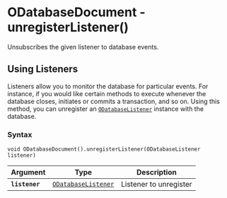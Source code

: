 
# ODatabaseDocument - unregisterListener()

Unsubscribes the given listener to database events.

## Using Listeners

Listeners allow you to monitor the database for particular events.  For instance, if you would like certain methods to execute whenever the database closes, initiates or commits a transaction, and so on.  Using this method, you can unregister an [`ODatabaseListener`](../ODatabaseListener.md) instance with the database. 

### Syntax

```
void ODatabaseDocument().unregisterListener(ODatabaseListener listener)
```

| Argument | Type | Description |
|---|---|---|
| **`listener`** | [`ODatabaseListener`](../ODatabaseListener.md) | Listener to unregister |


